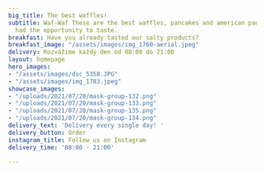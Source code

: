 ```yaml
---
big_title: The best waffles!
subtitle: Waf-Waf These are the best waffles, pancakes and american pancakes you have
  had the opportunity to taste.
breakfast: Have you already tasted our salty products?
breakfast_image: "/assets/images/img_1760-aerial.jpeg"
delivery: Rozvážíme každý den od 08:00 do 21:00
layout: homepage
hero_images:
- "/assets/images/dsc_5358.JPG"
- "/assets/images/img_1783.jpeg"
showcase_images:
- "/uploads/2021/07/20/mask-group-132.png"
- "/uploads/2021/07/20/mask-group-133.png"
- "/uploads/2021/07/20/mask-group-135.png"
- "/uploads/2021/07/20/mask-group-134.png"
delivery_text: 'Delivery every single day! '
delivery_button: Order
instagram_title: Follow us on Instagram
delivery_time: '08:00 - 21:00'

---
```

